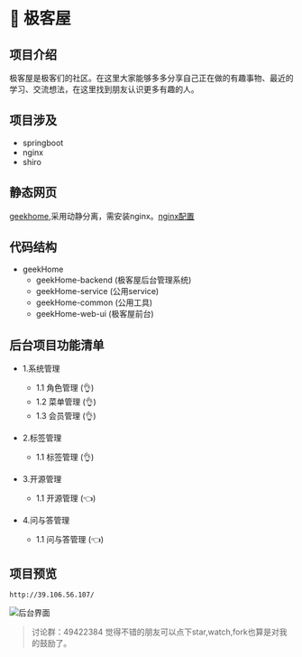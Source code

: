# :dancers: 极客屋

## 项目介绍

极客屋是极客们的社区。在这里大家能够多多分享自己正在做的有趣事物、最近的学习、交流想法，在这里找到朋友认识更多有趣的人。

## 项目涉及
- springboot
- nginx
- shiro

## 静态网页

[geekhome](https://github.com/handexing/geek_page),采用动静分离，需安装nginx。[nginx配置](https://github.com/handexing/geekHome/tree/master/config)

## 代码结构

- geekHome
    - geekHome-backend		(极客屋后台管理系统)
    - geekHome-service		(公用service)
    - geekHome-common		(公用工具)
    - geekHome-web-ui		(极客屋前台)
  
## 后台项目功能清单
- 1.系统管理
    - 1.1 角色管理	(:ok_hand:)
    - 1.2 菜单管理	(:ok_hand:)
    - 1.3 会员管理 	(:ok_hand:)

- 2.标签管理
    - 1.1 标签管理	(:ok_hand:)
    
- 3.开源管理
    - 1.1 开源管理	(:point_left:)

- 4.问与答管理
    - 1.1 问与答管理	(:point_left:)

## 项目预览

```
http://39.106.56.107/
```

![后台界面](https://github.com/handexing/geekHome/raw/master/doc/ht.png)



> 讨论群：49422384
> 觉得不错的朋友可以点下star,watch,fork也算是对我的鼓励了。
